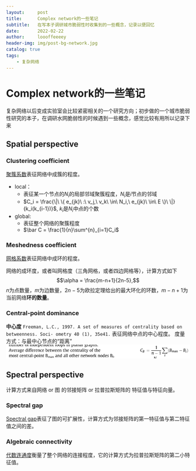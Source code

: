 ```yaml
---
layout:     post
title:      Complex network的一些笔记
subtitle:   在写本子调研城市脆弱性时收集到的一些概念，记录以便回忆
date:       2022-02-22
author:     loooffeeeey
header-img: img/post-bg-network.jpg
catalog: true
tags:
    - 复杂网络
---
```



# Complex network的一些笔记

复杂网络以后变成实验室会比较紧密相关的一个研究方向；初步做的一个城市脆弱性研究的本子，在调研水网脆弱性的时候遇到一些概念，感觉比较有用所以记录下来

## Spatial perspective

### Clustering coefficient

[聚簇系数](https://en.wikipedia.org/wiki/Clustering_coefficient)表征网络中成簇的程度。

- local：
  - 表征某一个节点的$N_i$的局部邻域聚簇程度，$N_i$是$i$节点的邻域
  - $C_i = \frac{\|\ \{ e_{jk}\ :\ v_j,\ v_k\ \in\ N_i,\ e_{jk}\ \in\ E \}\ \|}{k_i(k_{i-1})}$, $k_i$是$N_i$中点的个数
- global:
  - 表征整个网络的聚簇程度
  - $\bar C = \frac{1}{n}\sum^{n}_{i=1}C_i$

### Meshedness coefficient

[网格系数](https://en.wikipedia.org/wiki/Meshedness_coefficient)表征网络中成环的程度。

网络的成环度，或者叫网格度（三角网格，或者四边网格等），计算方式如下
$$\alpha = \frac{m-n+1}{2n-5},$$
$n$为点数量，$m$为边数量，$2n-5$为欧拉定理给出的最大环化的环数，$m-n+1$为当前网络**环的数量**。

### Central-point dominance

**中心度** `Freeman, L.C., 1997. A set of measures of centrality based on betweenness. Soci- ometry 40 (1), 35e41.`
表征网络中点的中心程度。
度量方式：与最中心节点的“距离”
![计算方式](img/post-formula-center.jpg)

## Spectral perspective

计算方式来自网络 or 图 的邻接矩阵 or 拉普拉斯矩阵的 特征值与特征向量。

### Spectral gap

[Spectral gap](https://en.wikipedia.org/wiki/Spectral_gap#:%7E:text=In%20mathematics%2C%20the%20spectral%20gap,other%20properties%20of%20the%20system.)表征了图的可扩展性，计算方式为邻接矩阵的第一特征值与第二特征值之间的差。

### Algebraic connectivity

[代数连通度](https://en.wikipedia.org/wiki/Algebraic_connectivity)衡量了整个网络的连接程度，它的计算方式为拉普拉斯矩阵的第二小特征值。

